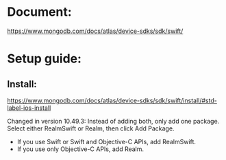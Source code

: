 # Document:
https://www.mongodb.com/docs/atlas/device-sdks/sdk/swift/

# Setup guide:

## Install:
https://www.mongodb.com/docs/atlas/device-sdks/sdk/swift/install/#std-label-ios-install

Changed in version 10.49.3: Instead of adding both, only add one package.
Select either RealmSwift or Realm, then click Add Package.
- If you use Swift or Swift and Objective-C APIs, add RealmSwift.
- If you use only Objective-C APIs, add Realm.